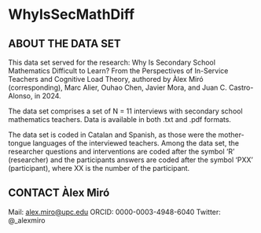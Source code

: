 # WhyIsSecMathDiff

ABOUT THE DATA SET
---------------------------
This data set served for the research: Why Is Secondary School Mathematics Difficult to Learn? From the Perspectives of In-Service Teachers and Cognitive Load Theory, authored by Àlex Miró (corresponding), Marc Alier, Ouhao Chen, Javier Mora, and Juan C. Castro-Alonso, in 2024.

The data set comprises a set of N = 11 interviews with secondary school mathematics teachers. Data is available in both .txt and .pdf formats.

The data set is coded in Catalan and Spanish, as those were the mother-tongue languages of the interviewed teachers. Among the data set, the researcher questions and interventions are coded after the symbol ‘R’ (researcher) and the participants answers are coded after the symbol ‘PXX’ (participant), where XX is the number of the participant.

CONTACT Àlex Miró
------------------------- 
Mail: alex.miro@upc.edu
ORCID: 0000-0003-4948-6040
Twitter: @_alexmiro
